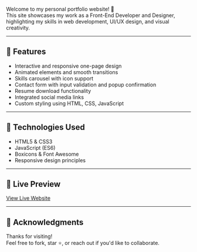 Welcome to my personal portfolio website! 🎨  
This site showcases my work as a Front-End Developer and Designer, highlighting my skills in web development, UI/UX design, and visual creativity.

---

## 🚀 Features

- Interactive and responsive one-page design
- Animated elements and smooth transitions
- Skills carousel with icon support
- Contact form with input validation and popup confirmation
- Resume download functionality
- Integrated social media links
- Custom styling using HTML, CSS, JavaScript

---

## 🔧 Technologies Used

- HTML5 & CSS3
- JavaScript (ES6)
- Boxicons & Font Awesome
- Responsive design principles

---

## 📎 Live Preview

[View Live Website](https://github.com/BrianJacksons2811)

---

## 🙌 Acknowledgments

Thanks for visiting!  
Feel free to fork, star ⭐, or reach out if you'd like to collaborate.
